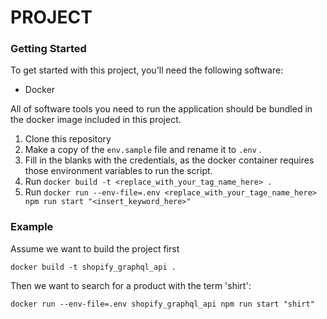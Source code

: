 # PROJECT

### Getting Started

To get started with this project, you'll need the following software:

- Docker

All of software tools you need to run the application should be bundled in
the docker image included in this project. 

1. Clone this repository
2. Make a copy of the `env.sample` file and rename it to `.env` .
3. Fill in the blanks with the credentials, as the docker container requires those environment variables to run the script.
4. Run `docker build -t <replace_with_your_tag_name_here> .`
5. Run `docker run --env-file=.env <replace_with_your_tage_name_here> npm run start "<insert_keyword_here>"`


### Example

Assume we want to build the project first

`docker build -t shopify_graphql_api .`

Then we want to search for a product with the term 'shirt':

`docker run --env-file=.env shopify_graphql_api npm run start "shirt"`
